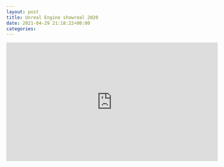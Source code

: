 ```yaml
---
layout: post
title: Unreal Engine showreal 2020
date: 2021-04-29 21:18:22+00:00
categories: 
---
```

<p>
<div class="video-responsive">
<iframe width="560" height="315" src="https://www.youtube.com/embed/K1SnbvAPo0c" title="YouTube video player" frameborder="0" allow="accelerometer; autoplay; clipboard-write; encrypted-media; gyroscope; picture-in-picture" allowfullscreen="allowfullscreen"></iframe>
</div>
</p>